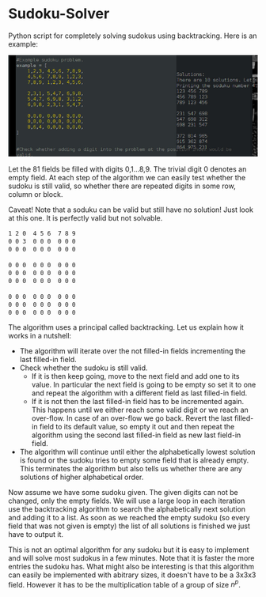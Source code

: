 # Sudoku-Solver
Python script for completely solving sudokus using backtracking. Here is an example: 

![Screenshot](example.jpg "Screenshot")


Let the 81 fields be filled with digits 0,1...8,9. The trivial digit 0 denotes an empty field. At each step of the algorithm we can easily test whether the sudoku is still valid, so whether there are repeated digits in some row, column or block. 

Caveat!
Note that a soduku can be valid but still have no solution! Just look at this one. It is perfectly valid but not solvable. 

    1 2 0  4 5 6  7 8 9 
    0 0 3  0 0 0  0 0 0 
    0 0 0  0 0 0  0 0 0 

    0 0 0  0 0 0  0 0 0 
    0 0 0  0 0 0  0 0 0 
    0 0 0  0 0 0  0 0 0 

    0 0 0  0 0 0  0 0 0 
    0 0 0  0 0 0  0 0 0 
    0 0 0  0 0 0  0 0 0

The algorithm uses a principal called backtracking. Let us explain how it works in a nutshell:
- The algorithm will iterate over the not filled-in fields incrementing the last filled-in field.
- Check whether the sudoku is still valid.
  - If it is then keep going, move to the next field and add one to its value. In particular the next field is going to be empty so set it to one and repeat the algorithm with a different field as last filled-in field.
  - If it is not then the last filled-in field has to be incremented again. This happens until we either reach some valid digit or we reach an over-flow. In case of an over-flow we go back. Revert the last filled-in field to its default value, so empty it out and then repeat the algorithm using the second last filled-in field as new last field-in field.     
- The algorithm will continue until either the alphabetically lowest solution is found or the sudoku tries to empty some field that is already empty. This terminates the algorithm but also tells us whether there are any solutions of higher alphabetical order.

Now assume we have some sudoku given. The given digits can not be changed, only the empty fields. We will use a large loop in each iteration use the backtracking algorithm to search the alphabetically next solution and adding it to a list. As soon as we reached the empty sudoku (so every field that was not given is empty) the list of all solutions is finished we just have to output it. 


This is not an optimal algorithm for any sudoku but it is easy to implement and will solve most sudokus in a few minutes. Note that it is faster the more entries the sudoku has. What might also be interesting is that this algorithm can easily be implemented with abitrary sizes, it doesn't have to be a 3x3x3 field. However it has to be the multiplication table of a group of size $n^p$.
